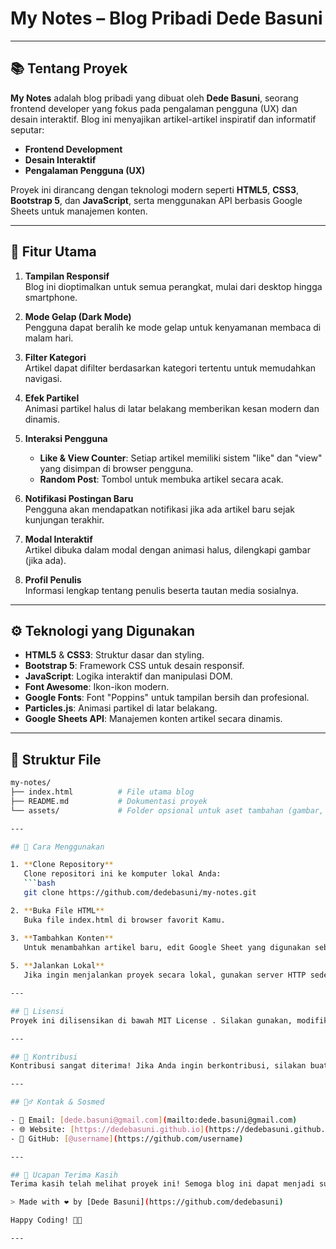 # My Notes – Blog Pribadi Dede Basuni

---

## 📚 Tentang Proyek

**My Notes** adalah blog pribadi yang dibuat oleh **Dede Basuni**, seorang frontend developer yang fokus pada pengalaman pengguna (UX) dan desain interaktif. Blog ini menyajikan artikel-artikel inspiratif dan informatif seputar:

- **Frontend Development**
- **Desain Interaktif**
- **Pengalaman Pengguna (UX)**

Proyek ini dirancang dengan teknologi modern seperti **HTML5**, **CSS3**, **Bootstrap 5**, dan **JavaScript**, serta menggunakan API berbasis Google Sheets untuk manajemen konten.

---

## 🎯 Fitur Utama

1. **Tampilan Responsif**  
   Blog ini dioptimalkan untuk semua perangkat, mulai dari desktop hingga smartphone.

2. **Mode Gelap (Dark Mode)**  
   Pengguna dapat beralih ke mode gelap untuk kenyamanan membaca di malam hari.

3. **Filter Kategori**  
   Artikel dapat difilter berdasarkan kategori tertentu untuk memudahkan navigasi.

4. **Efek Partikel**  
   Animasi partikel halus di latar belakang memberikan kesan modern dan dinamis.

5. **Interaksi Pengguna**  
   - **Like & View Counter**: Setiap artikel memiliki sistem "like" dan "view" yang disimpan di browser pengguna.
   - **Random Post**: Tombol untuk membuka artikel secara acak.

6. **Notifikasi Postingan Baru**  
   Pengguna akan mendapatkan notifikasi jika ada artikel baru sejak kunjungan terakhir.

7. **Modal Interaktif**  
   Artikel dibuka dalam modal dengan animasi halus, dilengkapi gambar (jika ada).

8. **Profil Penulis**  
   Informasi lengkap tentang penulis beserta tautan media sosialnya.

---

## ⚙️ Teknologi yang Digunakan

- **HTML5** & **CSS3**: Struktur dasar dan styling.
- **Bootstrap 5**: Framework CSS untuk desain responsif.
- **JavaScript**: Logika interaktif dan manipulasi DOM.
- **Font Awesome**: Ikon-ikon modern.
- **Google Fonts**: Font "Poppins" untuk tampilan bersih dan profesional.
- **Particles.js**: Animasi partikel di latar belakang.
- **Google Sheets API**: Manajemen konten artikel secara dinamis.

---

## 📁 Struktur File
```bash
my-notes/
├── index.html          # File utama blog
├── README.md           # Dokumentasi proyek
└── assets/             # Folder opsional untuk aset tambahan (gambar, font, dll.)

---

## 🚀 Cara Menggunakan

1. **Clone Repository**  
   Clone repositori ini ke komputer lokal Anda:
   ```bash
   git clone https://github.com/dedebasuni/my-notes.git

2. **Buka File HTML**
   Buka file index.html di browser favorit Kamu.

3. **Tambahkan Konten**
   Untuk menambahkan artikel baru, edit Google Sheet yang digunakan sebagai sumber data. Pastikan kolom-kolom seperti Judul, Isi, Kategori, Tag, dan Gambar diisi dengan benar.
   
5. **Jalankan Lokal**
   Jika ingin menjalankan proyek secara lokal, gunakan server HTTP sederhana seperti Live Server di Visual Studio Code.

---

## 📝 Lisensi
Proyek ini dilisensikan di bawah MIT License . Silakan gunakan, modifikasi, dan distribusikan sesuai kebutuhan Anda.

---

## 🤝 Kontribusi
Kontribusi sangat diterima! Jika Anda ingin berkontribusi, silakan buat pull request atau laporkan masalah melalui Issues.

---

## 🙋‍♂️ Kontak & Sosmed

- 📧 Email: [dede.basuni@gmail.com](mailto:dede.basuni@gmail.com)
- 🌐 Website: [https://dedebasuni.github.io](https://dedebasuni.github.io/)
- 🐙 GitHub: [@username](https://github.com/username)

---

## 🙏 Ucapan Terima Kasih
Terima kasih telah melihat proyek ini! Semoga blog ini dapat menjadi sumber inspirasi bagi Anda. Jangan ragu untuk memberikan feedback atau saran melalui email atau media sosial.

> Made with ❤️ by [Dede Basuni](https://github.com/dedebasuni)

Happy Coding! 🚀✨

---

